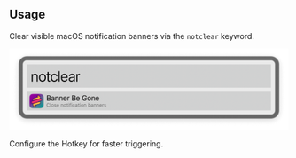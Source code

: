 ## Usage

Clear visible macOS notification banners via the `notclear` keyword.

![Clearing notification banners](images/notclear.png)

Configure the Hotkey for faster triggering.
